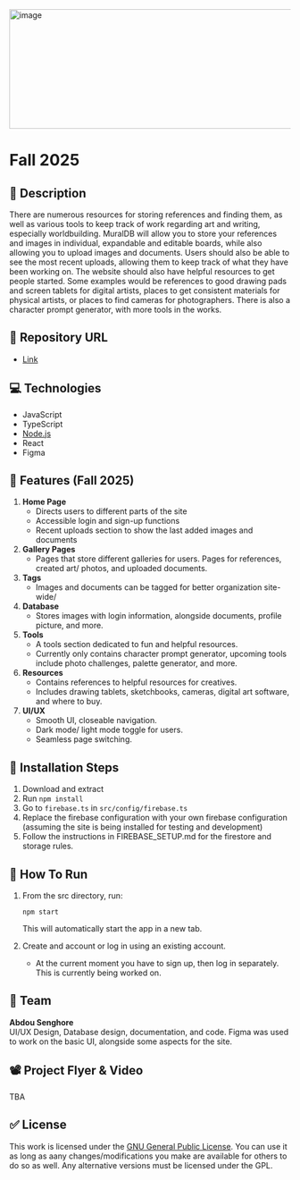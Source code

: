 <img width="1131" height="214" alt="image" src="https://github.com/user-attachments/assets/8dd1e624-8ce5-4402-ab76-f1561021fa2b" />


# Fall 2025
## :page_facing_up: Description
There are numerous resources for storing references and finding them, as well as various tools to keep track of work regarding art and writing, especially worldbuilding. MuralDB will allow you to store your references and images in individual, expandable and editable boards, while also allowing you to upload images and documents. Users should also be able to see the most recent uploads, allowing them to keep track of what they have been working on. The website should also have helpful resources to get people started. Some examples would be references to good drawing pads and screen tablets for digital artists, places to get consistent materials for physical artists, or places to find cameras for photographers. There is also a character prompt generator, with more tools in the works.

## :link: Repository URL
- [Link](https://github.com/aSenghore/MuralDB)

## :computer: Technologies
- JavaScript
- TypeScript
- [Node.js](https://nodejs.org/en/)
- React
- Figma

## :briefcase: Features (Fall 2025)
1. **Home Page**
    - Directs users to different parts of the site
    - Accessible login and sign-up functions
    - Recent uploads section to show the last added images and documents
2. **Gallery Pages**
    - Pages that store different galleries for users. Pages for references, created art/ photos, and uploaded documents.
3. **Tags**
    - Images and documents can be tagged for better organization site-wide/
4. **Database**
    - Stores images with login information, alongside documents, profile picture, and more.
5. **Tools**
    - A tools section dedicated to fun and helpful resources.
    - Currently only contains character prompt generator, upcoming tools include photo challenges, palette generator, and more.
6. **Resources**
    - Contains references to helpful resources for creatives.
    - Includes drawing tablets, sketchbooks, cameras, digital art software, and where to buy.
7. **UI/UX**
    - Smooth UI, closeable navigation.
    - Dark mode/ light mode toggle for users.
    - Seamless page switching.

## :floppy_disk: Installation Steps
1. Download and extract
2. Run ```npm install```
3. Go to ```firebase.ts``` in ```src/config/firebase.ts```
4. Replace the firebase configuration with your own firebase configuration (assuming the site is being installed for testing and development)
5. Follow the instructions in FIREBASE_SETUP.md for the firestore and storage rules.

## :runner: How To Run
1. From the src directory, run:
   ```
   npm start
   ```
   This will automatically start the app in a new tab.

2. Create and account or log in using an existing account.
    - At the current moment you have to sign up, then log in separately. This is currently being worked on.

## :space_invader: Team
**Abdou Senghore** <br>
UI/UX Design, Database design, documentation, and code.
Figma was used to work on the basic UI, alongside some aspects for the site.


## :film_projector: Project Flyer & Video
TBA

## :white_check_mark: License
This work is licensed under the [GNU General Public License](http://www.gnu.org/licenses/gpl.html). You can use it as long as aany changes/modifications you make are available for others to do so as well. Any alternative versions must be licensed under the GPL.
